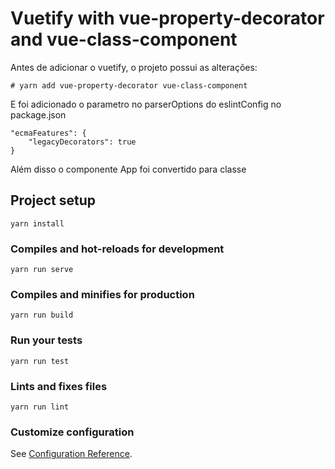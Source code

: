 # Vuetify with vue-property-decorator and vue-class-component


Antes de adicionar o vuetify, o projeto possui as alterações:
```
# yarn add vue-property-decorator vue-class-component
```
E foi adicionado o parametro no parserOptions do eslintConfig no package.json
```
"ecmaFeatures": {
    "legacyDecorators": true
}
```
Além disso o componente App foi convertido para classe




## Project setup
```
yarn install
```

### Compiles and hot-reloads for development
```
yarn run serve
```

### Compiles and minifies for production
```
yarn run build
```

### Run your tests
```
yarn run test
```

### Lints and fixes files
```
yarn run lint
```

### Customize configuration
See [Configuration Reference](https://cli.vuejs.org/config/).
